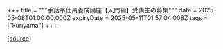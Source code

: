 +++
title = """手話奉仕員養成講座【入門編】受講生の募集"""
date = 2025-05-08T01:00:00.000Z
expiryDate = 2025-05-11T01:57:04.008Z
tags = ["kuriyama"]
+++


[[source]](https://www.town.kuriyama.hokkaido.jp/soshiki/39/31651.html)

